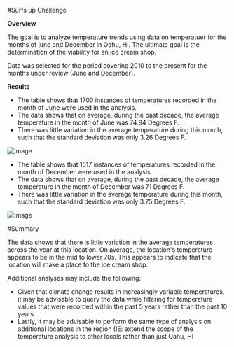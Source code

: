 #Surfs up Challenge

**Overview**

The goal is to analyze temperature trends using data on temperatuer for the months of june and December in Oahu, HI. The ultimate goal is the determination of the viability for an ice cream shop.

Data was selected for the period covering 2010 to the present for the months under review (June and December). 

**Results**

* The table shows that 1700 instances of temperatures recorded in the month of June were used in the analysis. 
* The data shows that on average, during the past decade, the average temperature in the month of June was 74.94 Degrees F. 
* There was little variation in the average temperature during this month, such that the standard deviation was only 3.26 Degrees F. 

![image](https://user-images.githubusercontent.com/95975772/156912538-51fcf497-82c2-4ce5-aed5-1b24072a0ccc.png)


* The table shows that 1517 instances of temperatures recorded in the month of December were used in the analysis. 
* The data shows that on average, during the past decade, the average temperature in the month of December was 71 Degrees F. 
* There was little variation in the average temperature during this month, such that the standard deviation was only 3.75 Degrees F. 

![image](https://user-images.githubusercontent.com/95975772/156912620-e5b149e2-0b44-4ff2-b4e1-33678fd7768a.png)


#Summary 

The data shows that there is little variation in the average temperatures across the year at this location. On average, the location's temperature appears to be in the mid to lower 70s. This appears to indicate that the location will make a place fo the ice cream shop.

Additional analyses may include the following:
* Given that climate change results in increasingly variable temperatures, it may be advisable to query the data while filtering for temperature values that were recorded within the past 5 years rather than the past 10 years.
* Lastly, it may be advisable to perform the same type of analysis on additional locations in the region (IE: extend the scope of the temperature analysis to other locals rather than just Oahu, HI




